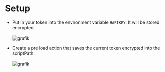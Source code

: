 # Setup

* Put in your token into the environment variable `HAPIKEY`. It will be stored encrypted.<br/><br/>![grafik](https://user-images.githubusercontent.com/14135678/106619941-624f3500-6571-11eb-9452-276dee404f8e.png)

* Create a pre load action that saves the current token encrypted into the scriptPath:<br/><br/>![grafik](https://user-images.githubusercontent.com/14135678/106621293-b575b780-6572-11eb-9b8a-a9b335545e41.png)

